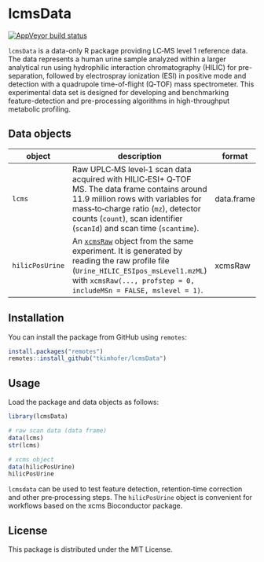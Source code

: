 # lcmsData

<!-- badges: start -->
[![AppVeyor build status](https://ci.appveyor.com/api/projects/status/github/tkimhofer/lcmsData?branch=master&svg=true)](https://ci.appveyor.com/project/tkimhofer/lcmsData)
<!-- badges: end -->

`lcmsData` is a data-only R package providing LC‑MS level 1 reference data. The data represents a human urine sample analyzed within a larger analytical run using hydrophilic interaction chromatography (HILIC) for pre-separation, followed by electrospray ionization (ESI) in positive mode and detection with a quadrupole time-of-flight (Q‑TOF) mass spectrometer. This experimental data set is designed for developing and benchmarking feature-detection and pre-processing algorithms in high-throughput metabolic profiling.

## Data objects

| object         | description                                                                                                                                                                                              | format       |
|---------------|----------------------------------------------------------------------------------------------------------------------------------------------------------------------------------------------------------|-------------|
| `lcms`        | Raw UPLC‑MS level‑1 scan data acquired with HILIC‑ESI+ Q‑TOF MS.  The data frame contains around 11.9 million rows with variables for mass‑to‑charge ratio (`mz`), detector counts (`count`), scan identifier (`scanId`) and scan time (`scantime`). | data.frame  |
| `hilicPosUrine` | An [`xcmsRaw`](https://bioconductor.org/packages/xcms) object from the same experiment.  It is generated by reading the raw profile file (`Urine_HILIC_ESIpos_msLevel1.mzML`) with `xcmsRaw(..., profstep = 0, includeMSn = FALSE, mslevel = 1)`. | xcmsRaw     |

## Installation

You can install the package from GitHub using `remotes`:

```r
install.packages("remotes")
remotes::install_github("tkimhofer/lcmsData")
```

## Usage
Load the package and data objects as follows:
``` r
library(lcmsData)

# raw scan data (data frame)
data(lcms)
str(lcms)

# xcms object
data(hilicPosUrine)
hilicPosUrine
```
`lcmsdata` can be used to test feature detection, retention‑time correction and other pre‑processing steps. The `hilicPosUrine` object is convenient for workflows based on the xcms Bioconductor package.

## License
This package is distributed under the MIT License.
